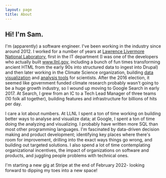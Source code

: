```yaml
---
layout: page
title: About
---
```


## Hi! I'm Sam.

I'm (apparently) a software engineer. I've been working in the industry since around 2012. I worked for a number of years at [Lawrence Livermore National Laboratory](https://www.llnl.gov), first in the IT department (I was one of the developers who actually built www.llnl.gov, including a bunch of fun times transforming ancient HTML from the early 90s into structured data to ingest into Drupal) and then later working in the Climate Science organization, building [data visualization](https://www.github.com/cdat/vcs) and [analysis tools](https://www.github.com/cdat/cdms) for scientists. After the 2016 election, it seemed like government funded climate research probably wasn't going to be a huge growth industry, so I wound up moving to Google Search in early 2017. At Search, I grew from an IC to a Tech Lead Manager of three teams (10 folk all together), building features and infrastructure for billions of hits per day.

I care a lot about numbers. At LLNL I spent a ton of time working on building better ways to analyse and visualize data; at Google, I spent a ton of time doing the analyzing and visualizing. I probably have written more SQL than most other programming languages. I'm fascinated by data-driven decision making and product development; identifying key places where there's room for improvement, drilling into the exact ways things go wrong, and building out targeted solutions. I also spend a lot of time contemplating organizational incentives, the impact of organizations on software and products, and juggling people problems with technical ones. 

I'm starting a new gig at Stripe at the end of February 2022- looking forward to dipping my toes into a new space!
